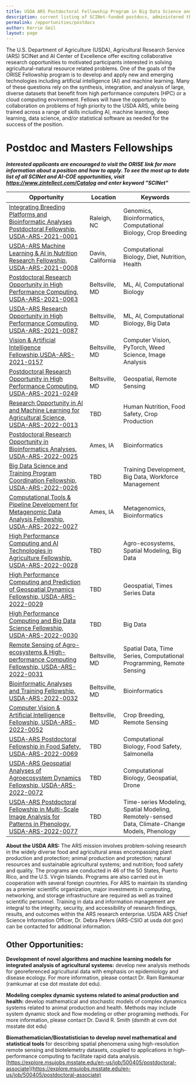 ```yaml
---
title: USDA ARS Postdoctoral Fellowship Program in Big Data Science and AI Research
description: current listing of SCINet-funded postdocs, administered through ORISE and partner universities
permalink: /opportunities/postdocs
author: Kerrie Geil
layout: page
---
```


The  U.S. Department of Agriculture (USDA), Agricultural Research Service (ARS) SCINet and AI Center of Excellence offer exciting collaborative research opportunities to motivated participants interested in solving agricultural-natural resource related problems. One of the goals of the ORISE Fellowship program is to develop and apply new and emerging technologies including artificial intelligence (AI) and machine learning. Many of these questions rely on the synthesis, integration, and analysis of large,  diverse datasets that benefit from high performance computers (HPC) or a cloud computing environment. Fellows will have the opportunity to collaboration on problems of high priority to the USDA ARS, while being trained across a range of skills including AI, machine learning, deep learning, data science, and/or statistical software as needed for the success of the position.

# Postdoc and Masters Fellowships
_**Interested applicants are encouraged to visit the ORISE link for more information about a position and how to apply. To see the most up to date list of all SCINet and AI-COE opportunities, visit https://www.zintellect.com/Catalog and enter keyword "SCINet"**_ 

| Opportunity | Location | Keywords |
|---|---|---|
| [Integrating Breeding Platforms and Bioinformatic Analyses Postdoctoral Fellowship, USDA-ARS-2021-0001](https://www.zintellect.com/Opportunity/Details/USDA-ARS-2021-0001) | Raleigh, NC |  Genomics, Bioinformatics, Computational Biology, Crop Breeding  |
| [USDA-ARS Machine Learning & AI in Nutrition Research Fellowship, USDA-ARS-2021-0008](https://www.zintellect.com/Opportunity/Details/USDA-ARS-2021-0008) | Davis, California |  Computational Biology, Diet, Nutrition, Health |
| [Postdoctoral Research Opportunity in High Performance Computing, USDA-ARS-2021-0063](https://www.zintellect.com/Opportunity/Details/USDA-ARS-2021-0063) | Beltsville, MD | ML, AI, Computational Biology|
| [USDA-ARS Research Opportunity in High Performance Computing, USDA-ARS-2021-0087](https://www.zintellect.com/Opportunity/Details/USDA-ARS-2021-0087) | Beltsville, MD | ML, AI, Computational Biology, Big Data |
| [Vision & Artificial Intelligence Fellowship,USDA-ARS-2021-0157](https://www.zintellect.com/Opportunity/Details/USDA-ARS-2021-0157) | Beltsville, MD | Computer Vision, PyTorch, Weed Science, Image Analysis |
| [Postdoctoral Research Opportunity in High Performance Computing, USDA-ARS-2021-0249](https://www.zintellect.com/Opportunity/Details/USDA-ARS-2021-0249) | Beltsville, MD |  Geospatial, Remote Sensing |
| [Research Opportunity in AI and Machine Learning for Agricultural Science, USDA-ARS-2022-0013](https://www.zintellect.com/Opportunity/Details/USDA-ARS-2022-0013) | TBD |  Human Nutrition, Food Safety, Crop Production|
| [Postdoctoral Research Opportunity in Bioinformatics Analyses, USDA-ARS-2022-0025](https://www.zintellect.com/Opportunity/Details/USDA-ARS-2022-0025)|  Ames, IA | Bioinformatics|
| [Big Data Science and Training Program Coordination Fellowship, USDA-ARS-2022-0026](https://www.zintellect.com/Opportunity/Details/USDA-ARS-2022-0026) |  TBD | Training Development, Big Data, Workforce Management |
| [Computational Tools & Pipeline Development for Metagenomic Data Analysis Fellowship, USDA-ARS-2022-0027](https://www.zintellect.com/Opportunity/Details/USDA-ARS-2022-0027) |  Ames, IA | Metagenomics, Bioinformatics  |
| [High Performance Computing and AI Technologies in Agriculture Fellowship, USDA-ARS-2022-0028](https://www.zintellect.com/Opportunity/Details/USDA-ARS-2022-0028) |  TBD | Agro-ecosystems, Spatial Modeling, Big Data |
| [High Performance Computing and Prediction of Geospatial Dynamics Fellowship, USDA-ARS-2022-0029](https://www.zintellect.com/Opportunity/Details/USDA-ARS-2022-0029) |  TBD | Geospatial, Times Series Data |
| [High Performance Computing and Big Data Science Fellowship, USDA-ARS-2022-0030](https://www.zintellect.com/Opportunity/Details/USDA-ARS-2022-0030) | TBD | Big Data |
| [Remote Sensing of Agro-ecosystems & High-performance Computing Fellowship, USDA-ARS-2022-0031](https://www.zintellect.com/Opportunity/Details/USDA-ARS-2022-0031) |  Beltsville, MD | Spatial Data, Time Series, Computational Programming, Remote Sensing |
| [Bioinformatic Analyses and Training Fellowship, USDA-ARS-2022-0032](https://www.zintellect.com/Opportunity/Details/USDA-ARS-2022-0032) |  Beltsville, MD | Bioinformatics |
| [Computer Vision & Artificial Intelligence Fellowship, USDA-ARS-2022-0052](https://www.zintellect.com/Opportunity/Details/USDA-ARS-2022-0052) |  Beltsville, MD | Crop Breeding, Remote Sensing |
| [ USDA-ARS Postdoctoral Fellowship in Food Safety, USDA-ARS-2022-0069](https://www.zintellect.com/Opportunity/Details/USDA-ARS-2022-0069) | TBD| Computational Biology, Food Safety, Salmonella|
| [USDA-ARS Geospatial Analyses of Agroecosystem Dynamics Fellowship, USDA-ARS-2022-0072](https://www.zintellect.com/Opportunity/Details/USDA-ARS-2022-0072) | TBD| Computational Biology, Geospatial, Drone|
| [USDA-ARS Postdoctoral Fellowship in Multi-Scale Image Analysis for Patterns in Phenology, USDA-ARS-2022-0077](https://www.zintellect.com/Opportunity/Details/USDA-ARS-2022-0077) | TBD| Time-series Modeling, Spatial Modeling, Remotely-sensed Data, Climate-Change Models, Phenology|

**About the USDA ARS:** The ARS mission involves problem-solving research in the widely diverse food and agricultural areas encompassing plant production and protection; animal production and protection; natural resources and sustainable agricultural systems; and nutrition; food safety and quality. The programs are conducted in 46 of the 50 States, Puerto Rico, and the U.S. Virgin Islands. Programs are also carried out in cooperation with several foreign countries. For ARS to maintain its standing as a premier scientific organization, major investments in computing, networking, and storage infrastructure are required as well as trained scientific personnel. Training in data and information management are integral to the integrity, security, and accessibility of research findings, results, and outcomes within the ARS research enterprise. USDA ARS Chief Science Information Officer, Dr. Debra Peters (ARS-CSIO at usda dot gov) can be contacted for additional information.


## Other Opportunities:

**Development of novel algorithms and machine learning models for integrated analysis of agricultural systems:** develop new analysis methods for georeferenced agricultural data with emphasis on epidemiology and disease ecology.  For more information, please contact Dr. Ram Ramkumar (ramkumar at cse dot msstate dot edu).

**Modeling complex dynamic systems related to animal production and health:**  develop mathematical and stochastic models of complex dynamics systems related to animal production and health. Methods may include system dynamic stock and flow modeling or other programing methods.  For more information, please contact Dr. David R. Smith (dsmith at cvm dot msstate dot edu)

**Biomathematician/Biostatistician to develop novel mathematical and statistical tools** for describing spatial phenomena using high-resolution remote sensing and biotelemetry datasets, coupled to applications in high-performance computing to facilitate rapid data analysis. [https://explore.msujobs.msstate.edu/en-us/job/500405/postdoctoral-associate](https://explore.msujobs.msstate.edu/en-us/job/500405/postdoctoral-associate) 


